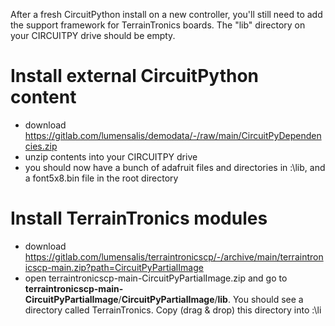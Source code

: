 

After a fresh CircuitPython install on a new controller, you'll still need to 
add the support framework for TerrainTronics boards.  The "lib" directory on your CIRCUITPY drive should be empty.

# Install external CircuitPython content
- download https://gitlab.com/lumensalis/demodata/-/raw/main/CircuitPyDependencies.zip
- unzip contents into your CIRCUITPY drive
- you should now have a bunch of adafruit files and directories in <CIRCUITPY>:\lib, and 
  a font5x8.bin file in the root directory

# Install TerrainTronics modules
- download https://gitlab.com/lumensalis/terraintronicscp/-/archive/main/terraintronicscp-main.zip?path=CircuitPyPartialImage
- open terraintronicscp-main-CircuitPyPartialImage.zip and go to **terraintronicscp-main-CircuitPyPartialImage**/**CircuitPyPartialImage**/**lib**.   You should see a directory called TerrainTronics.  Copy (drag & drop) this directory into <CIRCUITPY>:\li